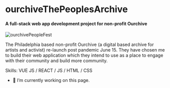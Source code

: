 # ourchiveThePeoplesArchive
#### A full-stack web app development project for non-profit Ourchive
![ourchivePeopleFest](https://user-images.githubusercontent.com/112363356/197666162-e2464ded-80b0-42c6-be67-ec9507d80144.jpg)

The Philadelphia based non-profit Ourchive (a digital based archive for artists and activist) re-launch post pandemic June 15. They have chosen me to build their web application which they intend to use as a place to engage with their community and build more community.

Skills: VUE JS / REACT / JS / HTML / CSS

- 🔭 I’m currently working on this page. 





